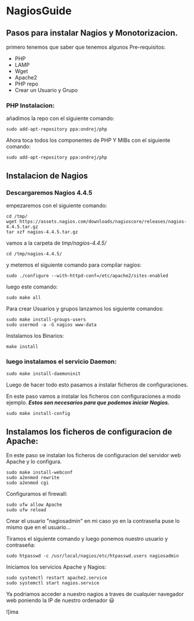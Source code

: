 # NagiosGuide
## Pasos para instalar Nagios y Monotorizacion.
primero tenemos que saber que tenemos algunos Pre-requisitos:
- PHP
- LAMP
- Wget
- Apache2
- PHP repo
- Crear un Usuario y Grupo

### PHP Instalacion:
añadimos la repo con el siguiente comando:

``` 
sudo add-apt-repository ppa:ondrej/php
```
Ahora toca todos los componentes de PHP Y MIBs con el siguiente comando:

````
sudo add-apt-repository ppa:ondrej/php
````
## Instalacion de Nagios
### **Descargaremos Nagios 4.4.5**

empezaremos con el siguiente comando:
`````
cd /tmp/
wget https://assets.nagios.com/downloads/nagioscore/releases/nagios-4.4.5.tar.gz
tar xzf nagios-4.4.5.tar.gz
``````
vamos a la carpeta de *tmp/nagios-4.4.5/*
````
cd /tmp/nagios-4.4.5/
````
y metemos el siguiente comando para compilar nagios: 

````
sudo ./configure --with-httpd-conf=/etc/apache2/sites-enabled
````
luego este comando:
````
sudo make all
````

Para crear Usuarios y grupos lanzamos los siguiente comandos:

````
sudo make install-groups-users
sudo usermod -a -G nagios www-data
````
Instalamos los Binarios:
````
make install
````
### luego instalamos el servicio Daemon:
````
sudo make install-daemoninit
````
Luego de hacer todo esto pasamos a instalar ficheros de configuraciones.

En este paso vamos a instalar los ficheros con configuraciones a modo ejemplo.
***Estos son necesarios para que podemos iniciar Nagios.***
````
sudo make install-config
````
## Instalamos los ficheros de configuracion de Apache:
En este paso se instalan los ficheros de configuracion del servidor web Apache y lo configura.
````
sudo make install-webconf
sudo a2enmod rewrite
sudo a2enmod cgi
````
Configuramos el firewall: 
````
sudo ufw allow Apache
sudo ufw reload
````
Crear el usuario "nagiosadmin" en mi caso yo en la contraseña puse lo mismo que en el usuario...

Tiramos el siguiente comando y luego ponemos nuestro usuario y contraseña:

````
sudo htpasswd -c /usr/local/nagios/etc/htpasswd.users nagiosadmin
````
Iniciamos los servicios   Apache y Nagios:

````
sudo systemctl restart apache2.service
sudo systemctl start nagios.service
````
Ya podriamos acceder a nuestro nagios a traves de cualquier navegador web poniendo la IP de nuestro ordenador :smiley:

![ima